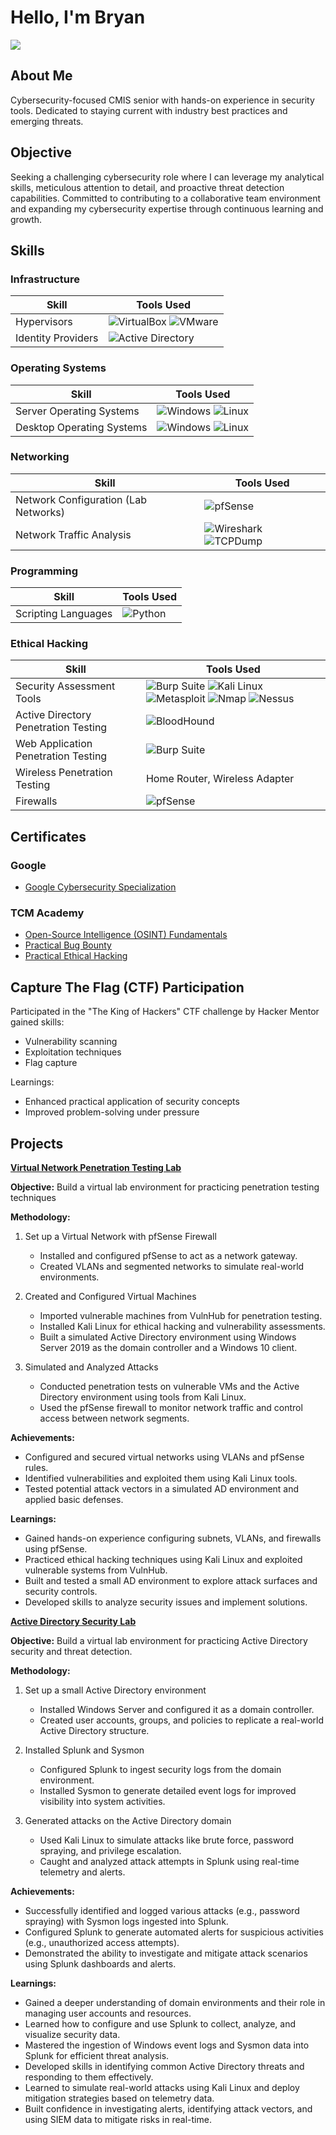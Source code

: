 # Hello, I'm Bryan
<a href="https://www.linkedin.com/in/bryan-vega-714246261/"><img src="https://img.shields.io/badge/-LinkedIn-0072b1?&style=for-the-badge&logo=linkedin&logoColor=white" /></a>

## About Me
Cybersecurity-focused CMIS senior with hands-on experience in security tools. Dedicated to staying current with industry best practices and emerging threats.


## Objective
Seeking a challenging cybersecurity role where I can leverage my analytical skills, meticulous attention to detail, and proactive threat detection capabilities. Committed to contributing to a collaborative team environment and expanding my cybersecurity expertise through continuous learning and growth.


## Skills

### Infrastructure
| **Skill**                                     | **Tools Used**                            |
|-----------------------------------------------|-------------------------------------------|
| Hypervisors                                   | ![VirtualBox](https://img.shields.io/badge/VirtualBox-4c4d51?style=flat&logo=virtualbox&logoColor=white) ![VMware](https://img.shields.io/badge/VMware-61b0e4?style=flat&logo=vmware&logoColor=white) |
| Identity Providers | ![Active Directory](https://img.shields.io/badge/Active_Directory-0078D6?style=flat&logo=microsoft&logoColor=white) |

### Operating Systems
| **Skill**                                     | **Tools Used**                            |
|-----------------------------------------------|-------------------------------------------|
| Server Operating Systems                      | ![Windows](https://img.shields.io/badge/Windows-0078D6?style=flat&logo=windows&logoColor=white) ![Linux](https://img.shields.io/badge/Linux-FCC624?style=flat&logo=linux&logoColor=black) |
| Desktop Operating Systems                     | ![Windows](https://img.shields.io/badge/Windows-0078D6?style=flat&logo=windows&logoColor=white) ![Linux](https://img.shields.io/badge/Linux-FCC624?style=flat&logo=linux&logoColor=black) |

### Networking
| **Skill**                                     | **Tools Used**                            |
|-----------------------------------------------|-------------------------------------------|
| Network Configuration (Lab Networks)          | ![pfSense](https://img.shields.io/badge/pfSense-7D9B6D?style=flat&logo=pfsense&logoColor=white) |
| Network Traffic Analysis                      | ![Wireshark](https://img.shields.io/badge/Wireshark-3C4D9B?style=flat&logo=wireshark&logoColor=white) ![TCPDump](https://img.shields.io/badge/TCPDump-005571?style=flat&logo=tcpdump&logoColor=white) |

### Programming
| **Skill**                                     | **Tools Used**                            |
|-----------------------------------------------|-------------------------------------------|
| Scripting Languages                           | ![Python](https://img.shields.io/badge/Python-3776AB?style=flat&logo=python&logoColor=white) |


### Ethical Hacking 
| **Skill**                                     | **Tools Used**                            |
|-----------------------------------------------|-------------------------------------------|
| Security Assessment Tools                     | ![Burp Suite](https://img.shields.io/badge/Burp_Suite-FF6600?style=flat&logo=burp-suite&logoColor=white) ![Kali Linux](https://img.shields.io/badge/Kali-557C94?style=flat&logo=kali-linux&logoColor=white) ![Metasploit](https://img.shields.io/badge/Metasploit-000000?style=flat&logo=metasploit&logoColor=white) ![Nmap](https://img.shields.io/badge/Nmap-00BFFF?style=flat&logo=nmap&logoColor=white) ![Nessus](https://img.shields.io/badge/Nessus-6D4F7D?style=flat&logo=tenable&logoColor=white) |
| Active Directory Penetration Testing          |![BloodHound](https://img.shields.io/badge/BloodHound-FF0000?style=flat&logo=gitkraken&logoColor=white)| 
| Web Application Penetration Testing           | ![Burp Suite](https://img.shields.io/badge/Burp_Suite-FF6600?style=flat&logo=burp-suite&logoColor=white) | 
| Wireless Penetration Testing                  | Home Router, Wireless Adapter | 
| Firewalls                                     | ![pfSense](https://img.shields.io/badge/pfSense-7D9B6D?style=flat&logo=pfsense&logoColor=white) |

## Certificates

### Google

- <a href="https://github.com/A9u3ybaCyb3r/Certifications/blob/main/README.md">Google Cybersecurity Specialization</a>

### TCM Academy

- <a href="https://github.com/A9u3ybaCyb3r/Certifications/blob/main/README.md">Open-Source Intelligence (OSINT) Fundamentals</a>
- <a href="https://github.com/A9u3ybaCyb3r/Certifications/blob/main/README.md">Practical Bug Bounty</a>
- <a href="https://github.com/A9u3ybaCyb3r/Certifications/blob/main/README.md">Practical Ethical Hacking</a>

## Capture The Flag (CTF) Participation

Participated in the "The King of Hackers" CTF challenge by Hacker Mentor gained skills:
- Vulnerability scanning
- Exploitation techniques
- Flag capture 

Learnings:
- Enhanced practical application of security concepts
- Improved problem-solving under pressure


## Projects

**[Virtual Network Penetration Testing Lab](https://github.com/A9u3ybaCyb3r/Virtual-Network-Penetration-Testing-Lab)**

**Objective:** Build a virtual lab environment for practicing penetration testing techniques

**Methodology:**
1. Set up a Virtual Network with pfSense Firewall
   - Installed and configured pfSense to act as a network gateway.
   - Created VLANs and segmented networks to simulate real-world environments.

2. Created and Configured Virtual Machines
   - Imported vulnerable machines from VulnHub for penetration testing.
   - Installed Kali Linux for ethical hacking and vulnerability assessments.
   - Built a simulated Active Directory environment using Windows Server 2019 as the domain controller and a Windows 10 client.

3. Simulated and Analyzed Attacks
   - Conducted penetration tests on vulnerable VMs and the Active Directory environment using tools from Kali Linux.
   - Used the pfSense firewall to monitor network traffic and control access between network segments.
   

**Achievements:**
  - Configured and secured virtual networks using VLANs and pfSense rules.
  - Identified vulnerabilities and exploited them using Kali Linux tools.
  - Tested potential attack vectors in a simulated AD environment and applied basic defenses.

**Learnings:**
  - Gained hands-on experience configuring subnets, VLANs, and firewalls using pfSense.
  - Practiced ethical hacking techniques using Kali Linux and exploited vulnerable systems from VulnHub.
  - Built and tested a small AD environment to explore attack surfaces and security controls.
  - Developed skills to analyze security issues and implement solutions.

**[Active Directory Security Lab](https://github.com/A9u3ybaCyb3r/Active-Directory-Security-Lab)**

**Objective:** Build a virtual lab environment for practicing Active Directory security and threat detection.

**Methodology:**
1. Set up a small Active Directory environment
    - Installed Windows Server and configured it as a domain controller.
    - Created user accounts, groups, and policies to replicate a real-world Active Directory structure.

2. Installed Splunk and Sysmon
   - Configured Splunk to ingest security logs from the domain environment.
   - Installed Sysmon to generate detailed event logs for improved visibility into system activities.
     
3. Generated attacks on the Active Directory domain
   - Used Kali Linux to simulate attacks like brute force, password spraying, and privilege escalation.
   - Caught and analyzed attack attempts in Splunk using real-time telemetry and alerts.

**Achievements:**
  - Successfully identified and logged various attacks (e.g., password spraying) with Sysmon logs ingested into Splunk.
  - Configured Splunk to generate automated alerts for suspicious activities (e.g., unauthorized access attempts).
  - Demonstrated the ability to investigate and mitigate attack scenarios using Splunk dashboards and alerts.

**Learnings:**
  - Gained a deeper understanding of domain environments and their role in managing user accounts and resources.
  - Learned how to configure and use Splunk to collect, analyze, and visualize security data.
  - Mastered the ingestion of Windows event logs and Sysmon data into Splunk for efficient threat analysis.
  - Developed skills in identifying common Active Directory threats and responding to them effectively.
  - Learned to simulate real-world attacks using Kali Linux and deploy mitigation strategies based on telemetry data.
  - Built confidence in investigating alerts, identifying attack vectors, and using SIEM data to mitigate risks in real-time.

